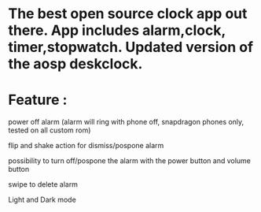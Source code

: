 # The best open source clock app out there. App includes alarm,clock, timer,stopwatch. Updated version of the aosp deskclock.


# Feature : 
power off alarm (alarm will ring with phone off, snapdragon phones only, tested on all custom rom)

flip and shake action for dismiss/pospone alarm

possibility to turn off/pospone the alarm with the power button and volume button

swipe to delete alarm

Light and Dark mode


